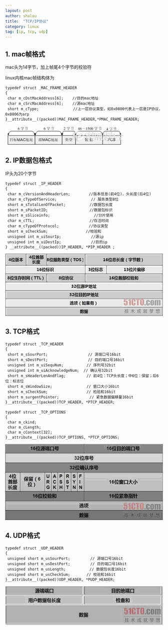 ```yaml
---
layout: post 
author: shalou
title:  "TCP/IP协议" 
category: linux
tag: [ip, tcp, udp]
---
```


## 1. mac帧格式

mac头为14字节，加上帧尾4个字节的校验符

linux内核mac帧结构体为

```golang
typedef struct _MAC_FRAME_HEADER
{
 char m_cDstMacAddress[6];    //目的mac地址
 char m_cSrcMacAddress[6];    //源mac地址
 short m_cType;       　　　　　//上一层协议类型，如0x0800代表上一层是IP协议，0x0806为arp
}__attribute__((packed))MAC_FRAME_HEADER,*PMAC_FRAME_HEADER;
```

<!-- more -->

![mac](/images/tcp/mac.jpg)

## 2. IP数据包格式

IP头为20个字节

```golang
typedef struct _IP_HEADER 
{
 char m_cVersionAndHeaderLen;     　　//版本信息(前4位)，头长度(后4位)
 char m_cTypeOfService;      　　　　　 // 服务类型8位
 short m_sTotalLenOfPacket;    　　　　//数据包长度
 short m_sPacketID;      　　　　　　　 //数据包标识
 short m_sSliceinfo;      　　　　　　　  //分片使用
 char m_cTTL;        　　　　　　　　　　//存活时间
 char m_cTypeOfProtocol;    　　　　　 //协议类型
 short m_sCheckSum;      　　　　　　 //校验和
 unsigned int m_uiSourIp;     　　　　　//源ip
 unsigned int m_uiDestIp;     　　　　　//目的ip
} __attribute__((packed))IP_HEADER, *PIP_HEADER ;
```

![ip](/images/tcp/ip.jpg)


## 3. TCP格式

```golang
typedef struct _TCP_HEADER 
{
 short m_sSourPort;        　　　　　　// 源端口号16bit
 short m_sDestPort;       　　　　　　 // 目的端口号16bit
 unsigned int m_uiSequNum;       　　// 序列号32bit
 unsigned int m_uiAcknowledgeNum;  // 确认号32bit
 short m_sHeaderLenAndFlag;      　　// 前4位：TCP头长度；中6位：保留；后6位：标志位
 short m_sWindowSize;       　　　　　// 窗口大小16bit
 short m_sCheckSum;        　　　　　 // 检验和16bit
 short m_surgentPointer;      　　　　 // 紧急数据偏移量16bit
}__attribute__((packed))TCP_HEADER, *PTCP_HEADER;

typedef struct _TCP_OPTIONS
{
 char m_ckind;
 char m_cLength;
 char m_cContext[32];
}__attribute__((packed))TCP_OPTIONS, *PTCP_OPTIONS;
```

![tcp](/images/tcp/tcp.jpg)

## 4. UDP格式

```golang
typedef struct _UDP_HEADER 
{
 unsigned short m_usSourPort;    　　　// 源端口号16bit
 unsigned short m_usDestPort;    　　　// 目的端口号16bit
 unsigned short m_usLength;    　　　　// 数据包长度16bit
 unsigned short m_usCheckSum;    　　// 校验和16bit
}__attribute__((packed))UDP_HEADER, *PUDP_HEADER;
```

![udp](/images/tcp/udp.jpg)
